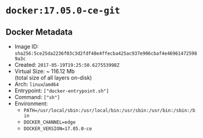 # `docker:17.05.0-ce-git`

## Docker Metadata

- Image ID: `sha256:5ce25da2236f03c3d2fdf48e4ffecba425ac937e906cbaf4e469614725989a3c`
- Created: `2017-05-19T19:25:50.627553998Z`
- Virtual Size: ~ 116.12 Mb  
  (total size of all layers on-disk)
- Arch: `linux`/`amd64`
- Entrypoint: `["docker-entrypoint.sh"]`
- Command: `["sh"]`
- Environment:
  - `PATH=/usr/local/sbin:/usr/local/bin:/usr/sbin:/usr/bin:/sbin:/bin`
  - `DOCKER_CHANNEL=edge`
  - `DOCKER_VERSION=17.05.0-ce`
